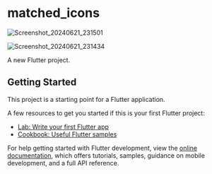 # matched_icons
![Screenshot_20240621_231501](https://github.com/ShimaaSaleh2002/Matched-Images-Game/assets/123778598/b46c90e7-d003-4187-982d-b04d7a9cf3ed)

![Screenshot_20240621_231434](https://github.com/ShimaaSaleh2002/Matched-Images-Game/assets/123778598/c714d644-1e6e-465f-90f9-0784e3afdeec)

A new Flutter project.

## Getting Started

This project is a starting point for a Flutter application.

A few resources to get you started if this is your first Flutter project:

- [Lab: Write your first Flutter app](https://docs.flutter.dev/get-started/codelab)
- [Cookbook: Useful Flutter samples](https://docs.flutter.dev/cookbook)

For help getting started with Flutter development, view the
[online documentation](https://docs.flutter.dev/), which offers tutorials,
samples, guidance on mobile development, and a full API reference.

